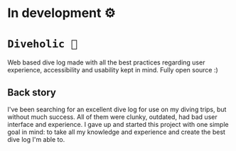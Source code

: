 # In development ⚙️

# `Diveholic 🤿`

Web based dive log made with all the best practices regarding user experience, accessibility and usability kept in mind. Fully open source :)

## Back story

I've been searching for an excellent dive log for use on my diving trips, but without much success. All of them were clunky, outdated, had bad user interface and experience. I gave up and started this project with one simple goal in mind: to take all my knowledge and experience and create the best dive log I'm able to.

